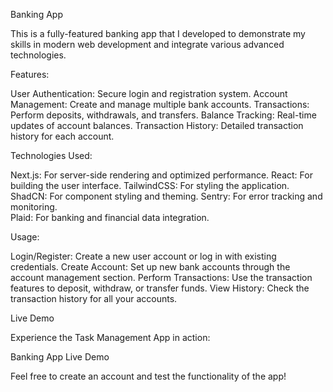 Banking App

This is a fully-featured banking app that I developed to demonstrate my skills in modern web development and integrate various advanced technologies.


Features: 

User Authentication: Secure login and registration system.
Account Management: Create and manage multiple bank accounts.
Transactions: Perform deposits, withdrawals, and transfers.
Balance Tracking: Real-time updates of account balances.
Transaction History: Detailed transaction history for each account.


Technologies Used: 

Next.js: For server-side rendering and optimized performance.
React: For building the user interface.
TailwindCSS: For styling the application.
ShadCN: For component styling and theming.
Sentry: For error tracking and monitoring.    
Plaid: For banking and financial data integration.

Usage: 

Login/Register: Create a new user account or log in with existing credentials.
Create Account: Set up new bank accounts through the account management section.
Perform Transactions: Use the transaction features to deposit, withdraw, or transfer funds.
View History: Check the transaction history for all your accounts.

Live Demo

Experience the Task Management App in action:

Banking App Live Demo

Feel free to create an account and test the functionality of the app!
